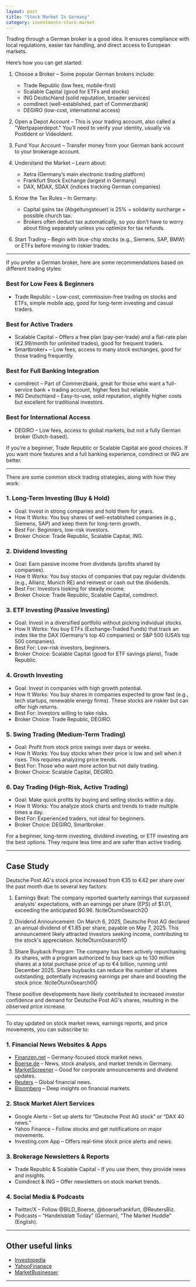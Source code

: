 ```yaml
---
layout: post
title: "Stock Market In Germany"
category: investments-stock-market
---
```


Trading through a German broker is a good idea. It ensures compliance with local regulations, easier tax handling, and direct access to European markets.  

Here’s how you can get started:  

1. Choose a Broker – Some popular German brokers include:  
   - Trade Republic (low fees, mobile-first)  
   - Scalable Capital (good for ETFs and stocks)  
   - ING Deutschland (solid reputation, broader services)  
   - comdirect (well-established, part of Commerzbank)  
   - DEGIRO (low-cost, international access)  

2. Open a Depot Account – This is your trading account, also called a "Wertpapierdepot." You’ll need to verify your identity, usually via PostIdent or VideoIdent.  

3. Fund Your Account – Transfer money from your German bank account to your brokerage account.  

4. Understand the Market – Learn about:  
   - Xetra (Germany’s main electronic trading platform)  
   - Frankfurt Stock Exchange (largest in Germany)  
   - DAX, MDAX, SDAX (indices tracking German companies)  

5. Know the Tax Rules – In Germany:  
   - Capital gains tax (Abgeltungsteuer) is 25% + solidarity surcharge + possible church tax.  
   - Brokers often deduct tax automatically, so you don’t have to worry about filing separately unless you optimize for tax refunds.  

6. Start Trading – Begin with blue-chip stocks (e.g., Siemens, SAP, BMW) or ETFs before moving to riskier trades.  

---

If you prefer a German broker, here are some recommendations based on different trading styles:  

### Best for Low Fees & Beginners  
- Trade Republic – Low-cost, commission-free trading on stocks and ETFs, simple mobile app, good for long-term investing and casual traders.  

### Best for Active Traders  
- Scalable Capital – Offers a free plan (pay-per-trade) and a flat-rate plan (€2.99/month for unlimited trades), good for frequent traders.  
- Smartbroker+ – Low fees, access to many stock exchanges, good for those trading frequently.  

### Best for Full Banking Integration  
- comdirect – Part of Commerzbank, great for those who want a full-service bank + trading account, higher fees but reliable.  
- ING Deutschland – Easy-to-use, solid reputation, slightly higher costs but excellent for traditional investors.  

### Best for International Access  
- DEGIRO – Low fees, access to global markets, but not a fully German broker (Dutch-based).  

If you’re a beginner, Trade Republic or Scalable Capital are good choices. If you want more features and a full banking experience, comdirect or ING are better.  

---

There are some common stock trading strategies, along with how they work:  

### 1. Long-Term Investing (Buy & Hold)  
- Goal: Invest in strong companies and hold them for years.  
- How It Works: You buy shares of well-established companies (e.g., Siemens, SAP) and keep them for long-term growth.  
- Best For: Beginners, low-risk investors.  
- Broker Choice: Trade Republic, Scalable Capital, ING.  

### 2. Dividend Investing  
- Goal: Earn passive income from dividends (profits shared by companies).  
- How It Works: You buy stocks of companies that pay regular dividends (e.g., Allianz, Munich RE) and reinvest or cash out the dividends.  
- Best For: Investors looking for steady income.  
- Broker Choice: Trade Republic, Scalable Capital, comdirect.  

### 3. ETF Investing (Passive Investing)  
- Goal: Invest in a diversified portfolio without picking individual stocks.  
- How It Works: You buy ETFs (Exchange-Traded Funds) that track an index like the DAX (Germany's top 40 companies) or S&P 500 (USA’s top 500 companies).  
- Best For: Low-risk investors, beginners.  
- Broker Choice: Scalable Capital (good for ETF savings plans), Trade Republic.  

### 4. Growth Investing  
- Goal: Invest in companies with high growth potential.  
- How It Works: You buy shares in companies expected to grow fast (e.g., tech startups, renewable energy firms). These stocks are riskier but can offer high returns.  
- Best For: Investors willing to take risks.  
- Broker Choice: Trade Republic, DEGIRO.  

### 5. Swing Trading (Medium-Term Trading)  
- Goal: Profit from stock price swings over days or weeks.  
- How It Works: You buy stocks when their price is low and sell when it rises. This requires analyzing price trends.  
- Best For: Those who want more action but not daily trading.  
- Broker Choice: Scalable Capital, DEGIRO.  

### 6. Day Trading (High-Risk, Active Trading)  
- Goal: Make quick profits by buying and selling stocks within a day.  
- How It Works: You analyze stock charts and trends to trade multiple times a day.  
- Best For: Experienced traders, not ideal for beginners.  
- Broker Choice: DEGIRO, Smartbroker.  

For a beginner, long-term investing, dividend investing, or ETF investing are the best options. They require less time and are safer than active trading.  

---

## Case Study

Deutsche Post AG's stock price increased from €35 to €42 per share over the past month due to several key factors:

1. Earnings Beat: The company reported quarterly earnings that surpassed analysts' expectations, with an earnings per share (EPS) of $1.01, exceeding the anticipated $0.96. citeturn0search2

2. Dividend Announcement: On March 6, 2025, Deutsche Post AG declared an annual dividend of €1.85 per share, payable on May 7, 2025. This announcement likely attracted investors seeking income, contributing to the stock's appreciation. citeturn0search1

3. Share Buyback Program: The company has been actively repurchasing its shares, with a program authorized to buy back up to 130 million shares at a total purchase price of up to €4 billion, running until December 2025. Share buybacks can reduce the number of shares outstanding, potentially increasing earnings per share and boosting the stock price. citeturn0search0

These positive developments have likely contributed to increased investor confidence and demand for Deutsche Post AG's shares, resulting in the observed price increase. 

---

To stay updated on stock market news, earnings reports, and price movements, you can subscribe to:  

### 1. Financial News Websites & Apps  
- [Finanzen.net](https://www.finanzen.net/) – Germany-focused stock market news.  
- [Boerse.de](https://www.boerse.de/) – News, stock analysis, and market trends in Germany.  
- [MarketScreener](https://www.marketscreener.com/) – Good for corporate announcements and dividend updates.  
- [Reuters](https://www.reuters.com/markets/) – Global financial news.  
- [Bloomberg](https://www.bloomberg.com/europe) – Deep insights on financial markets.  

### 2. Stock Market Alert Services  
- Google Alerts – Set up alerts for “Deutsche Post AG stock” or “DAX 40 news.”  
- Yahoo Finance – Follow stocks and get notifications on major movements.  
- Investing.com App – Offers real-time stock price alerts and news.  

### 3. Brokerage Newsletters & Reports  
- Trade Republic & Scalable Capital – If you use them, they provide news and insights.  
- Comdirect & ING – Offer newsletters on stock market trends.  

### 4. Social Media & Podcasts  
- Twitter/X – Follow @BILD_Boerse, @boersefrankfurt, @ReutersBiz.  
- Podcasts – “Handelsblatt Today” (German), “The Market Huddle” (English).  

---

## Other useful links

- [Investopedia](https://www.investopedia.com/etfs-4427784)
- [YahooFinanace](https://finance.yahoo.com/)
- [MarketBusinesser](https://markets.businessinsider.com/index/dax)

---
